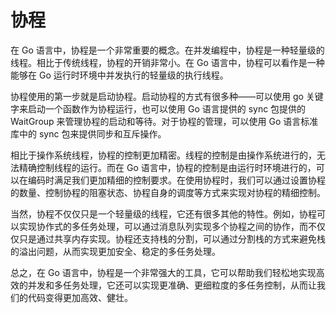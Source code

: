 # 协程

在 Go 语言中，协程是一个非常重要的概念。在并发编程中，协程是一种轻量级的线程。相比于传统线程，协程的开销非常小。在 Go 语言中，协程可以看作是一种能够在 Go 运行时环境中并发执行的轻量级的执行线程。

协程使用的第一步就是启动协程。启动协程的方式有很多种——可以使用 go 关键字来启动一个函数作为协程运行，也可以使用 Go 语言提供的 sync 包提供的 WaitGroup 来管理协程的启动和等待。对于协程的管理，可以使用 Go 语言标准库中的 sync 包来提供同步和互斥操作。

相比于操作系统线程，协程的控制更加精密。线程的控制是由操作系统进行的，无法精确控制线程的运行。而在 Go 语言中，协程的控制是由运行时环境进行的，可以在编码时满足我们更加精细的控制要求。在使用协程时，我们可以通过设置协程的数量、控制协程的阻塞状态、协程自身的调度等方式来实现对协程的精细控制。

当然，协程不仅仅只是一个轻量级的线程，它还有很多其他的特性。例如，协程可以实现协作式的多任务处理，可以通过消息队列实现多个协程之间的协作，而不仅仅只是通过共享内存实现。协程还支持栈的分割，可以通过分割栈的方式来避免栈的溢出问题，从而实现更加安全、稳定的多任务处理。

总之，在 Go 语言中，协程是一个非常强大的工具，它可以帮助我们轻松地实现高效的并发和多任务处理，它还可以实现更准确、更细粒度的多任务控制，从而让我们的代码变得更加高效、健壮。